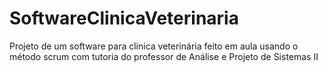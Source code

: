 # SoftwareClinicaVeterinaria
Projeto de um software para clinica veterinária feito em aula usando o método scrum com tutoria do professor de Análise e Projeto de Sistemas II
